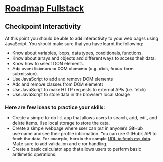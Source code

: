 # [Roadmap Fullstack](https://roadmap.sh/full-stack)

## Checkpoint Interactivity

At this point you should be able to add interactivity to your web pages using JavaScript. You should make sure that you have learnt the following:
- Know about variables, loops, data types, conditionals, functions.
- Know about arrays and objects and different ways to access their data.
- Know how to select DOM elements.
- Add event listeners to DOM elements (e.g. click, focus, form submission).
- Use JavaScript to add and remove DOM elements
- Add and remove classes from DOM elements
- Use JavaScript to make HTTP requests to external APIs (i.e. fetch)
- Use JavaScript to store data in the browser’s local storage

### Here are few ideas to practice your skills:

- Create a simple to-do list app that allows users to search, add, edit, and delete items. Use local storage to store the data.
- Create a simple webpage where user can put in anyone’s GitHub username and see their profile information. You can use GitHub’s API to fetch the data. For example, here is the sample [URL to fetch my data](https://api.github.com/users/blasterwhite). Make sure to add validation and error handling.
- Create a basic calculator app that allows users to perform basic arithmetic operations.
